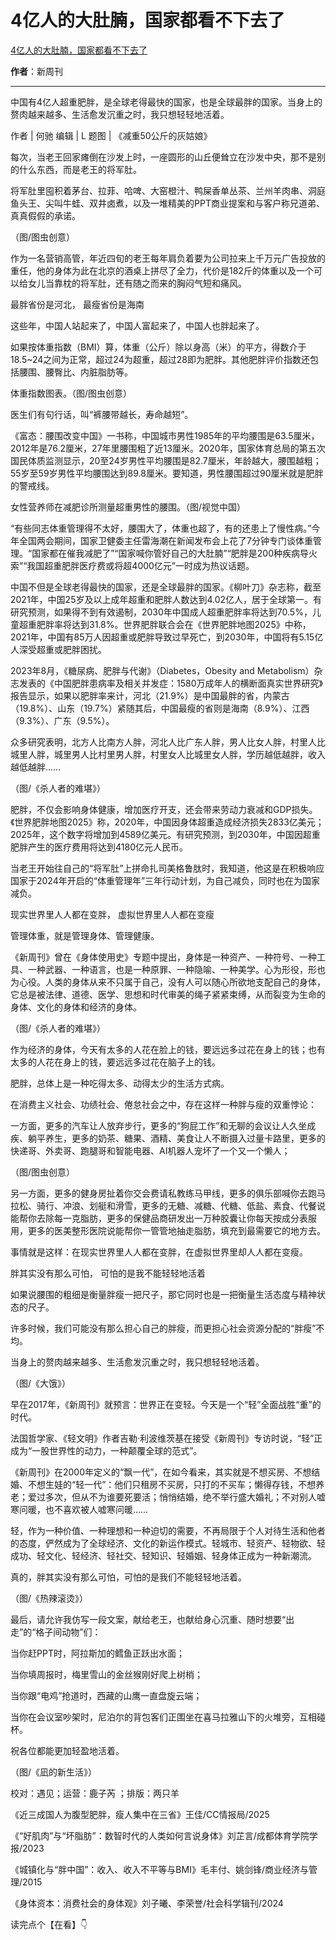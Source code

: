 # 4亿人的大肚腩，国家都看不下去了

[4亿人的大肚腩，国家都看不下去了](https://mp.weixin.qq.com/s/1EkpyBRykFvCvKTjHdmYtA)

**作者**：新周刊

---

中国有4亿人超重肥胖，是全球老得最快的国家，也是全球最胖的国家。当身上的赘肉越来越多、生活愈发沉重之时，我只想轻轻地活着。




作者 | 何驰
编辑 | L
题图 | 《减重50公斤的灰姑娘》




每次，当老王回家瘫倒在沙发上时，一座圆形的山丘便耸立在沙发中央，那不是别的什么东西，而是老王的将军肚。


将军肚里囤积着茅台、拉菲、哈啤、大窑橙汁、鸭屎香单丛茶、兰州羊肉串、洞庭鱼头王、尖叫牛蛙、双井卤煮，以及一堆精美的PPT商业提案和与客户称兄道弟、真真假假的承诺。


（图/图虫创意）


作为一名营销高管，年近四旬的老王每年肩负着要为公司拉来上千万元广告投放的重任，他的身体为此在北京的酒桌上拼尽了全力，代价是182斤的体重以及一个可以给女儿当靠枕的将军肚，还有随之而来的胸闷气短和痛风。


最胖省份是河北，
最瘦省份是海南


这些年，中国人站起来了，中国人富起来了，中国人也胖起来了。


如果按体重指数（BMI）算，体重（公斤）除以身高（米）的平方，得数介于18.5~24之间为正常，超过24为超重，超过28即为肥胖。其他肥胖评价指数还包括腰围、腰臀比、内脏脂肪等。


体重指数图表。（图/图虫创意）


医生们有句行话，叫“裤腰带越长，寿命越短”。


《富态：腰围改变中国》一书称，中国城市男性1985年的平均腰围是63.5厘米，2012年是76.2厘米，27年里腰围粗了近13厘米。2020年，国家体育总局的第五次国民体质监测显示，20至24岁男性平均腰围是82.7厘米，年龄越大，腰围越粗；55岁至59岁男性平均腰围达到89.8厘米。要知道，男性腰围超过90厘米就是肥胖的警戒线。


女性营养师在减肥诊所测量超重男性的腰围。（图/视觉中国）


“有些同志体重管理得不太好，腰围大了，体重也超了，有的还患上了慢性病。”今年全国两会期间，国家卫健委主任雷海潮在新闻发布会上花了7分钟专门谈体重管理。“国家都在催我减肥了”“国家喊你管好自己的大肚腩”“肥胖是200种疾病导火索”“我国超重肥胖医疗费或将超4000亿元”一时成为热议话题。


中国不但是全球老得最快的国家，还是全球最胖的国家。《柳叶刀》杂志称，截至2021年，中国25岁及以上成年超重和肥胖人数达到4.02亿人，居于全球第一。有研究预测，如果得不到有效遏制，2030年中国成人超重肥胖率将达到70.5%，儿童超重肥胖率将达到31.8%。世界肥胖联合会在《世界肥胖地图2025》中称，2021年，中国有85万人因超重或肥胖导致过早死亡，到2030年，中国将有5.15亿人深受超重或肥胖困扰。


2023年8月，《糖尿病、肥胖与代谢》（Diabetes，Obesity and Metabolism）杂志发表的《中国肥胖患病率及相关并发症：1580万成年人的横断面真实世界研究》报告显示，如果以肥胖率来计，河北（21.9%）是中国最胖的省，内蒙古（19.8%）、山东（19.7%）紧随其后，中国最瘦的省则是海南（8.9%）、江西（9.3%）、广东（9.5%）。


众多研究表明，北方人比南方人胖，河北人比广东人胖，男人比女人胖，村里人比城里人胖，城里男人比村里男人胖，村里女人比城里女人胖，学历越低越胖，收入越低越胖……


（图/《杀人者的难堪》）


肥胖，不仅会影响身体健康，增加医疗开支，还会带来劳动力衰减和GDP损失。《世界肥胖地图2025》称，2020年，中国因身体超重造成经济损失2833亿美元；2025年，这个数字将增加到4589亿美元。有研究预测，到2030年，中国因超重肥胖产生的医疗费用将达到4180亿元人民币。


当老王开始往自己的“将军肚”上拼命扎司美格鲁肽时，我知道，他这是在积极响应国家于2024年开启的“体重管理年”三年行动计划，为自己减负，同时也在为国家减负。


现实世界里人人都在变胖，
虚拟世界里人人都在变瘦


管理体重，就是管理身体、管理健康。


《新周刊》曾在《身体使用史》专题中提出，身体是一种资产、一种符号、一种工具、一种武器、一种语言，也是一种原罪、一种隐喻、一种美学。心为形役，形也为心役。人类的身体从来不只属于自己，没有人可以随心所欲地支配自己的身体，它总是被法律、道德、医学、思想和时代审美的绳子紧紧束缚，从而裂变为生命的身体、文化的身体和经济的身体。


（图/《杀人者的难堪》）


作为经济的身体，今天有太多的人花在脸上的钱，要远远多过花在身上的钱；也有太多的人花在身上的钱，要远远多过花在脑子上的钱。


肥胖，总体上是一种吃得太多、动得太少的生活方式病。


在消费主义社会、功绩社会、倦怠社会之中，存在这样一种胖与瘦的双重悖论：


一方面，更多的汽车让人放弃步行，更多的“狗屁工作”和无聊的会议让人久坐成疾、躺平养生，更多的奶茶、糖果、酒精、美食让人不断摄入过量卡路里，更多的快递哥、外卖哥、跑腿哥和智能电器、AI机器人宠坏了一个又一个懒人；


（图/图虫创意）


另一方面，更多的健身房扯着你交会费请私教练马甲线，更多的俱乐部喊你去跑马拉松、骑行、冲浪、划艇和滑雪，更多的无糖、减糖、代糖、低盐、素食、代餐说能帮你去除每一克脂肪，更多的保健品商研发出一万种胶囊让你每天按成分表服用，更多的医美整形医院说能帮你一管管地抽走脂肪，填充到最需要它的地方去。


事情就是这样：在现实世界里人人都在变胖，在虚拟世界里却人人都在变瘦。


胖其实没有那么可怕，
可怕的是我不能轻轻地活着


如果说腰围的粗细是衡量胖瘦一把尺子，那它同时也是一把衡量生活态度与精神状态的尺子。


许多时候，我们可能没有那么担心自己的胖瘦，而更担心社会资源分配的“胖瘦”不均。


当身上的赘肉越来越多、生活愈发沉重之时，我只想轻轻地活着。


（图/《大饿》）


早在2017年，《新周刊》就预言：世界正在变轻。今天是一个“轻”全面战胜“重”的时代。


法国哲学家、《轻文明》作者吉勒·利波维茨基在接受《新周刊》专访时说，“轻”正成为“一股世界性的动力，一种颠覆全球的范式”。


《新周刊》在2000年定义的“飘一代”，在如今看来，其实就是不想买房、不想结婚、不想生娃的“轻一代”：他们只租房不买房，只打的不买车；懒得存钱，不想养老；爱过多次，但从不为谁要死要活；悄悄结婚，绝不举行盛大婚礼；不对别人嘘寒问暖，也不喜欢被人嘘寒问暖……


轻，作为一种价值、一种理想和一种迫切的需要，不再局限于个人对待生活和他者的态度，俨然成为了全球经济、文化的新运作模式。轻城市、轻资产、轻物欲、轻成功、轻文化、轻经济、轻社交、轻知识、轻婚姻、轻身体正成为一种新潮流。


真的，胖其实没有那么可怕，可怕的是我们不能轻轻地活着。


（图/《热辣滚烫》）


最后，请允许我仿写一段文案，献给老王，也献给身心沉重、随时想要“出走”的“格子间动物”们：


当你赶PPT时，阿拉斯加的鳕鱼正跃出水面；


当你填周报时，梅里雪山的金丝猴刚好爬上树梢；


当你跟“电鸡”抢道时，西藏的山鹰一直盘旋云端；


当你在会议室吵架时，尼泊尔的背包客们正围坐在喜马拉雅山下的火堆旁，互相碰杯。


祝各位都能更加轻盈地活着。


（图/《凪的新生活》）




校对：遇见；运营：鹿子芮 ；排版：两只羊



《近三成国人为腹型肥胖，瘦人集中在三省》王佳/CC情报局/2025

《“好肌肉”与“坏脂肪”：数智时代的人类如何言说身体》刘芷言/成都体育学院学报/2023

《城镇化与“胖中国”：收入、收入不平等与BMI》毛丰付、姚剑锋/商业经济与管理/2015

《身体资本：消费社会的身体观》刘子曦、李荣誉/社会科学辑刊/2024




读完点个【在看】👇